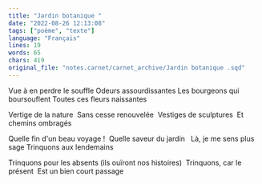 ```yaml
---
title: "Jardin botanique "
date: "2022-08-26 12:13:08"
tags: ["poème", "texte"]
language: "Français"
lines: 19
words: 65
chars: 419
original_file: "notes.carnet/carnet_archive/Jardin botanique .sqd"
---
```


Vue à en perdre le souffle
Odeurs assourdissantes
Les bourgeons qui boursouflent
Toutes ces fleurs naissantes

Vertige de la nature 
Sans cesse renouvelée 
Vestiges de sculptures 
Et chemins ombragés 

Quelle fin d'un beau voyage ! 
Quelle saveur du jardin 
 Là, je me sens plus sage
Trinquons aux lendemains 

Trinquons pour les absents
(ils ouïront nos histoires) 
Trinquons, car le présent 
Est un bien court passage